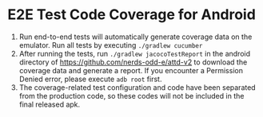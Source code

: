 # E2E Test Code Coverage for Android
1. Run end-to-end tests will automatically generate coverage data on the emulator. Run all tests by executing `./gradlew cucumber` 
2. After running the tests, run `./gradlew jacocoTestReport` in the android directory of https://github.com/nerds-odd-e/attd-v2 to download the coverage data and generate a report. If you encounter a Permission Denied error, please execute `adb root` first.
3. The coverage-related test configuration and code have been separated from the production code, so these codes will not be included in the final released apk.
